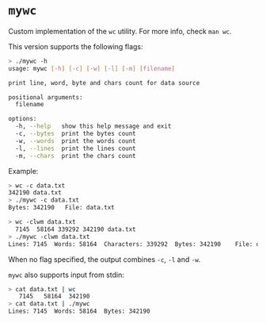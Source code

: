 # `mywc`

Custom implementation of the `wc` utility. For more info, check `man wc`. 

This version supports the following flags:

```bash
> ./mywc -h
usage: mywc [-h] [-c] [-w] [-l] [-m] [filename]

print line, word, byte and chars count for data source

positional arguments:
  filename

options:
  -h, --help   show this help message and exit
  -c, --bytes  print the bytes count
  -w, --words  print the words count
  -l, --lines  print the lines count
  -m, --chars  print the chars count
```

Example: 

```bash
> wc -c data.txt 
342190 data.txt
> ./mywc -c data.txt 
Bytes: 342190	File: data.txt

> wc -clwm data.txt 
  7145  58164 339292 342190 data.txt
> ./mywc -clwm data.txt 
Lines: 7145  Words: 58164  Characters: 339292  Bytes: 342190	File: data.txt
```

When no flag specified, the output combines `-c`, `-l` and `-w`.


`mywc` also supports input from stdin: 

```bash
> cat data.txt | wc
   7145   58164  342190
> cat data.txt | ./mywc
Lines: 7145  Words: 58164  Bytes: 342190
```
